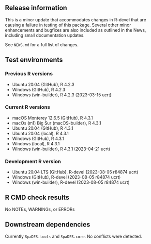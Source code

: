 ## Release information

This is a minor update that accommodates changes in R-devel that are causing a failure in testing of this package. Several other minor enhancements and bugfixes are also included as outlined in the News, including small documentation updates.

See `NEWS.md` for a full list of changes.

## Test environments

### Previous R versions
* Ubuntu 20.04                 (GitHub), R 4.2.3
* Windows                      (GitHub), R 4.2.3
* Windows                 (win-builder), R 4.2.3 (2023-03-15 ucrt)

### Current R versions
* macOS Monterey 12.6.5        (GitHub), R 4.3.1
* macOs (m1) Big Sur    (macOS-builder), R 4.3.1
* Ubuntu 20.04                 (GitHub), R 4.3.1
* Ubuntu 20.04                  (local), R 4.3.1
* Windows                      (GitHub), R 4.3.1
* Windows                       (local), R 4.3.1
* Windows                 (win-builder), R 4.3.1 (2023-04-21 ucrt)

### Development R version
* Ubuntu 20.04 LTS             (GitHub), R-devel (2023-08-05 r84874 ucrt)
* Windows                      (GitHub), R-devel (2023-08-05 r84874 ucrt)
* Windows                 (win-builder), R-devel (2023-08-05 r84874 ucrt)

## R CMD check results

No NOTEs, WARNINGs, or ERRORs

## Downstream dependencies

Currently `SpaDES.tools` and `SpaDES.core`. No conflicts were detected.
